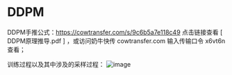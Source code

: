 # DDPM
DDPM手推公式：https://cowtransfer.com/s/9c6b5a7e118c49 点击链接查看 [ DDPM原理推导.pdf ] ，或访问奶牛快传 cowtransfer.com 输入传输口令 x6vt6n 查看；

训练过程以及其中涉及的采样过程：
![image](https://github.com/SkyKingL/DDPM/assets/95171250/76a330b0-02e2-42fe-8c28-4a741ec6f251)


